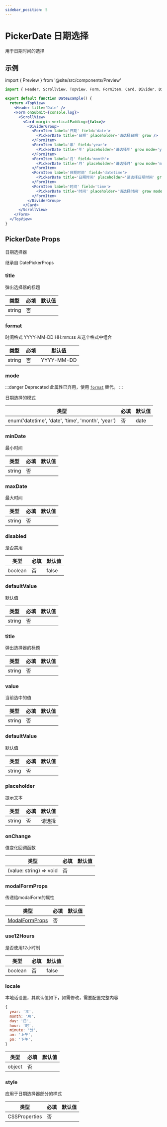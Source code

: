 ```yaml
---
sidebar_position: 5
---
```


# PickerDate 日期选择

用于日期时间的选择

## 示例

import { Preview } from '@site/src/components/Preview'

<Preview name='Date' />

```jsx
import { Header, ScrollView, TopView, Form, FormItem, Card, Divider, DividerGroup, PickerDate } from '@/duxuiExample'

export default function DateExample() {
  return <TopView>
    <Header title='Date' />
    <Form onSubmit={console.log}>
      <ScrollView>
        <Card margin verticalPadding={false}>
          <DividerGroup>
            <FormItem label='日期' field='date'>
              <PickerDate title='日期' placeholder='请选择日期' grow />
            </FormItem>
            <FormItem label='年' field='year'>
              <PickerDate title='年' placeholder='请选择年' grow mode='year' />
            </FormItem>
            <FormItem label='月' field='month'>
              <PickerDate title='月' placeholder='请选择月' grow mode='month' />
            </FormItem>
            <FormItem label='日期时间' field='datetime'>
              <PickerDate title='日期时间' placeholder='请选择日期时间' grow mode='datetime' />
            </FormItem>
            <FormItem label='时间' field='time'>
              <PickerDate title='时间' placeholder='请选择时间' grow mode='time' />
            </FormItem>
          </DividerGroup>
        </Card>
      </ScrollView>
    </Form>
  </TopView>
}
```

## PickerDate Props

日期选择器

继承自 DatePickerProps

### title

弹出选择器的标题

| 类型 | 必填 | 默认值 |
| ---- | -------- | ------- |
| string | 否 |  |

### format
时间格式 YYYY-MM-DD HH:mm:ss 从这个格式中组合

| 类型 | 必填 | 默认值 |
| ---- | -------- | ------- |
| string | 否 | YYYY-MM-DD |

### mode

:::danger Deprecated
此属性已弃用，使用 [`format`](#format) 替代。
:::

日期选择的模式

| 类型 | 必填 | 默认值 |
| ---- | -------- | ------- |
| enum('datetime', 'date', 'time', 'month', 'year') | 否 | date |

### minDate

最小时间

| 类型 | 必填 | 默认值 |
| ---- | -------- | ------- |
| string | 否 |  |

### maxDate

最大时间

| 类型 | 必填 | 默认值 |
| ---- | -------- | ------- |
| string | 否 |  |

### disabled

是否禁用

| 类型 | 必填 | 默认值 |
| ---- | -------- | ------- |
| boolean | 否 | false |

### defaultValue

默认值

| 类型 | 必填 | 默认值 |
| ---- | -------- | ------- |
| string | 否 |  |

### title

弹出选择器的标题

| 类型 | 必填 | 默认值 |
| ---- | -------- | ------- |
| string | 否 |  |

### value

当前选中的值

| 类型 | 必填 | 默认值 |
| ---- | -------- | ------- |
| string | 否 |  |

### defaultValue

默认值

| 类型 | 必填 | 默认值 |
| ---- | -------- | ------- |
| string | 否 |  |

### placeholder

提示文本

| 类型 | 必填 | 默认值 |
| ---- | -------- | ------- |
| string | 否 | 请选择 |

### onChange

值变化回调函数

| 类型 | 必填 | 默认值 |
| ---- | -------- | ------- |
| (value: string) => void | 否 |  |

### modalFormProps

传递给modalForm的属性

| 类型 | 必填 | 默认值 |
| ---- | -------- | ------- |
| [ModalFormProps](./ModalForm#props) | 否 |  |

### use12Hours

是否使用12小时制

| 类型 | 必填 | 默认值 |
| ---- | -------- | ------- |
| boolean | 否 | false |

### locale

本地话设置，其默认值如下，如需修改，需要配置完整内容

```js
{
  year: '年',
  month: '月',
  day: '日',
  hour: '时',
  minute: '分',
  am: '上午',
  pm: '下午',
}
```

| 类型 | 必填 | 默认值 |
| ---- | -------- | ------- |
| object | 否 |  |

### style

应用于日期选择器部分的样式

| 类型 | 必填 | 默认值 |
| ---- | -------- | ------- |
| CSSProperties | 否 |  |